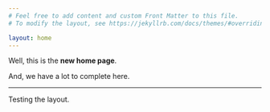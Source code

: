 ```yaml
---
# Feel free to add content and custom Front Matter to this file.
# To modify the layout, see https://jekyllrb.com/docs/themes/#overriding-theme-defaults

layout: home
---
```


Well, this is the **new home page**.

And, we have a lot to complete here.

-----

Testing the layout.
